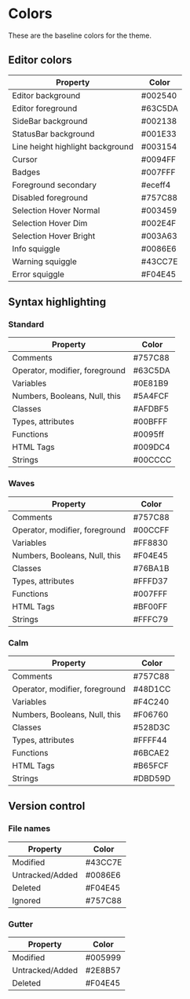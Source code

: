 # Colors

These are the baseline colors for the theme.

## Editor colors

| Property                         | Color   |
| -------------------------------- | ------- |
| Editor background                | #002540 |
| Editor foreground                | #63C5DA |
| SideBar background               | #002138 |
| StatusBar background             | #001E33 |
| Line height highlight background | #003154 |
| Cursor                           | #0094FF |
| Badges                           | #007FFF |
| Foreground secondary             | #eceff4 |
| Disabled foreground              | #757C88 |
| Selection Hover Normal           | #003459 |
| Selection Hover Dim              | #002E4F |
| Selection Hover Bright           | #003A63 |
| Info squiggle                    | #0086E6 |
| Warning squiggle                 | #43CC7E |
| Error squiggle                   | #F04E45 |

## Syntax highlighting

### Standard

| Property                       | Color   |
| ------------------------------ | ------- |
| Comments                       | #757C88 |
| Operator, modifier, foreground | #63C5DA |
| Variables                      | #0E81B9 |
| Numbers, Booleans, Null, this  | #5A4FCF |
| Classes                        | #AFDBF5 |
| Types, attributes              | #00BFFF |
| Functions                      | #0095ff |
| HTML Tags                      | #009DC4 |
| Strings                        | #00CCCC |

### Waves

| Property                       | Color   |
| ------------------------------ | ------- |
| Comments                       | #757C88 |
| Operator, modifier, foreground | #00CCFF |
| Variables                      | #FF8830 |
| Numbers, Booleans, Null, this  | #F04E45 |
| Classes                        | #76BA1B |
| Types, attributes              | #FFFD37 |
| Functions                      | #007FFF |
| HTML Tags                      | #BF00FF |
| Strings                        | #FFFC79 |

### Calm

| Property                       | Color   |
| ------------------------------ | ------- |
| Comments                       | #757C88 |
| Operator, modifier, foreground | #48D1CC |
| Variables                      | #F4C240 |
| Numbers, Booleans, Null, this  | #F06760 |
| Classes                        | #528D3C |
| Types, attributes              | #FFFF44 |
| Functions                      | #6BCAE2 |
| HTML Tags                      | #B65FCF |
| Strings                        | #DBD59D |

## Version control

### File names

| Property        | Color   |
| --------------- | ------- |
| Modified        | #43CC7E |
| Untracked/Added | #0086E6 |
| Deleted         | #F04E45 |
| Ignored         | #757C88 |

### Gutter

| Property        | Color   |
| --------------- | ------- |
| Modified        | #005999 |
| Untracked/Added | #2E8B57 |
| Deleted         | #F04E45 |
